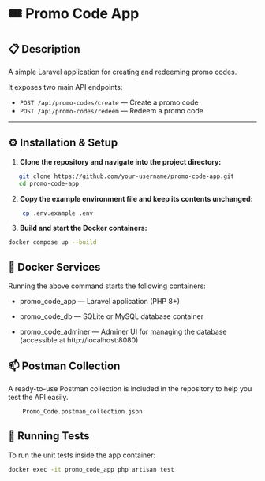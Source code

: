 # 🎟️ Promo Code App

## 📋 Description

A simple Laravel application for creating and redeeming promo codes.

It exposes two main API endpoints:

- `POST /api/promo-codes/create` — Create a promo code  
- `POST /api/promo-codes/redeem` — Redeem a promo code

---

## ⚙️ Installation & Setup

1. **Clone the repository and navigate into the project directory:**

```bash
   git clone https://github.com/your-username/promo-code-app.git
   cd promo-code-app
```
2. **Copy the example environment file and keep its contents unchanged:**
```bash
    cp .env.example .env
```
3. **Build and start the Docker containers:**
```bash
docker compose up --build
```

## 🐳 Docker Services
Running the above command starts the following containers:

 - promo_code_app — Laravel application (PHP 8+)

 - promo_code_db — SQLite or MySQL database container

 - promo_code_adminer — Adminer UI for managing the database (accessible at http://localhost:8080)

## 📫 Postman Collection ##
A ready-to-use Postman collection is included in the repository to help you test the API easily.
```bash
    Promo_Code.postman_collection.json
```


 ## 🧪 Running Tests
To run the unit tests inside the app container:
 ```bash
 docker exec -it promo_code_app php artisan test
 ```